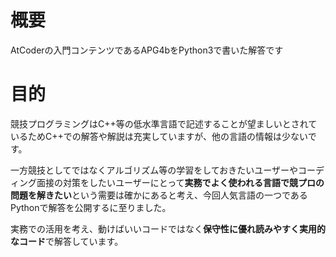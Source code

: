 # 概要
AtCoderの入門コンテンツであるAPG4bをPython3で書いた解答です
 
# 目的
競技プログラミングはC++等の低水準言語で記述することが望ましいとされているためC++での解答や解説は充実していますが、他の言語の情報は少ないです。

一方競技としてではなくアルゴリズム等の学習をしておきたいユーザーやコーディング面接の対策をしたいユーザーにとって**実務でよく使われる言語で競プロの問題を解きたい**という需要は確かにあると考え、今回人気言語の一つであるPythonで解答を公開するに至りました。

実務での活用を考え、動けばいいコードではなく**保守性に優れ読みやすく実用的なコード**で解答しています。
